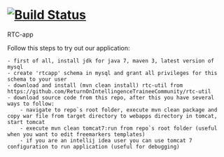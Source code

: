 [![Build Status](https://drone.io/github.com/ReturnOnIntellingenceTraineeCommunity/rtc-app/status.png)](https://drone.io/github.com/ReturnOnIntellingenceTraineeCommunity/rtc-app/latest)
=======
RTC-app

Follow this steps to try out our application:

    - first of all, install jdk for java 7, maven 3, latest version of mysql
    - create 'rtcapp' schema in mysql and grant all privileges for this schema to your user
    - download and install (mvn clean install) rtc-util from https://github.com/ReturnOnIntellingenceTraineeCommunity/rtc-util
    - download source code from this repo, after this you have several ways to follow:
        - navigate to repo`s root folder, execute mvn clean package and copy war file from target directory to webapps directory in tomcat, start tomcat
        - execute mvn clean tomcat7:run from repo`s root folder (useful when you want to edit freemarkers templates)
        - if you are an intellij idea user you can use tomcat 7 configuration to run application (useful for debugging)
